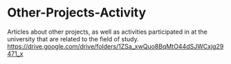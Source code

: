 # Other-Projects-Activity
Articles about other projects, as well as activities participated in at the university that are related to the field of study.
https://drive.google.com/drive/folders/1ZSa_xwQuo8BqMtO44dSJWCxjg29471_x
